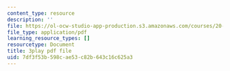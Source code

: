 ```yaml
---
content_type: resource
description: ''
file: https://ol-ocw-studio-app-production.s3.amazonaws.com/courses/20-219-becoming-the-next-bill-nye-writing-and-hosting-the-educational-show-january-iap-2015/7df3f53b598cae53c82b643c16c625a3_ftrKlCmELm4.pdf
file_type: application/pdf
learning_resource_types: []
resourcetype: Document
title: 3play pdf file
uid: 7df3f53b-598c-ae53-c82b-643c16c625a3
---
```

